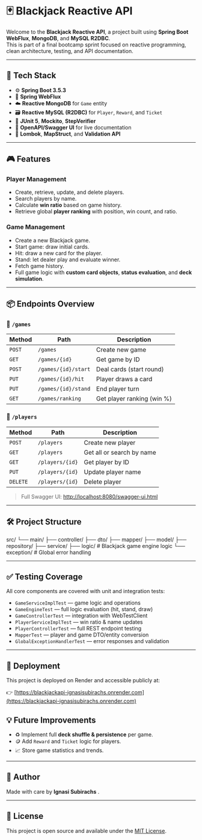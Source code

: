 # 🃏 Blackjack Reactive API

Welcome to the **Blackjack Reactive API**, a project built using **Spring Boot WebFlux**, **MongoDB**, and **MySQL R2DBC**.  
This is part of a final bootcamp sprint focused on reactive programming, clean architecture, testing, and API documentation.

---

## 🚀 Tech Stack

- ⚙️ **Spring Boot 3.5.3**
- 🔁 **Spring WebFlux**
- ☁️ **Reactive MongoDB** for `Game` entity
- 🗃️ **Reactive MySQL (R2DBC)** for `Player`, `Reward`, and `Ticket`
- 🧪 **JUnit 5**, **Mockito**, **StepVerifier**
- 📄 **OpenAPI/Swagger UI** for live documentation
- 🧰 **Lombok**, **MapStruct**, and **Validation API**

---

## 🎮 Features

### Player Management
- Create, retrieve, update, and delete players.
- Search players by name.
- Calculate **win ratio** based on game history.
- Retrieve global **player ranking** with position, win count, and ratio.

### Game Management
- Create a new Blackjack game.
- Start game: draw initial cards.
- Hit: draw a new card for the player.
- Stand: let dealer play and evaluate winner.
- Fetch game history.
- Full game logic with **custom card objects**, **status evaluation**, and **deck simulation**.

---

## 📦 Endpoints Overview

### 🎲 `/games`
| Method | Path                | Description                  |
|--------|---------------------|------------------------------|
| `POST` | `/games`            | Create new game              |
| `GET`  | `/games/{id}`       | Get game by ID               |
| `POST` | `/games/{id}/start` | Deal cards (start round)     |
| `PUT`  | `/games/{id}/hit`   | Player draws a card          |
| `PUT`  | `/games/{id}/stand` | End player turn              |
| `GET`  | `/games/ranking`    | Get player ranking (win %)   |

### 🧍 `/players`
| Method | Path               | Description                |
|--------|--------------------|----------------------------|
| `POST` | `/players`         | Create new player          |
| `GET`  | `/players`         | Get all or search by name  |
| `GET`  | `/players/{id}`    | Get player by ID           |
| `PUT`  | `/players/{id}`    | Update player name         |
| `DELETE`| `/players/{id}`   | Delete player              |

> Full Swagger UI: [http://localhost:8080/swagger-ui.html](http://localhost:8080/swagger-ui.html)

---

## 🛠️ Project Structure

src/
└── main/
├── controller/
├── dto/
├── mapper/
├── model/
├── repository/
├── service/
├── logic/ # Blackjack game engine logic
└── exception/ # Global error handling


---

## ✅ Testing Coverage

All core components are covered with unit and integration tests:

- `GameServiceImplTest` — game logic and operations
- `GameEngineTest` — full logic evaluation (hit, stand, draw)
- `GameControllerTest` — integration with WebTestClient
- `PlayerServiceImplTest` — win ratio & name updates
- `PlayerControllerTest` — full REST endpoint testing
- `MapperTest` — player and game DTO/entity conversion
- `GlobalExceptionHandlerTest` — error responses and validation

---

## 🔗 Deployment

This project is deployed on Render and accessible publicly at:

👉 [https://blackjackapi-ignasisubirachs.onrender.com](https://blackjackapi-ignasisubirachs.onrender.com)

## 💡 Future Improvements

- ♻️ Implement full **deck shuffle & persistence** per game.
- 🪙 Add `Reward` and `Ticket` logic for players.
- 📈 Store game statistics and trends.

---

## 🤝 Author

Made with care  by **Ignasi Subirachs** . 

---

## 📄 License

This project is open source and available under the [MIT License](LICENSE).

